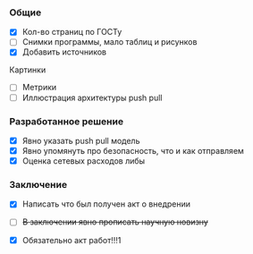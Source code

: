 ### Общие
- [x] Кол-во страниц по ГОСТу
- [ ] Снимки программы, мало таблиц и рисунков
- [x] Добавить источников

Картинки
- [ ] Метрики
- [ ] Иллюстрация архитектуры push pull

### Разработанное решение
- [x] Явно указать push pull модель
- [x] Явно упомянуть про безопасность, что и как отправляем
- [x] Оценка сетевых расходов либы

### Заключение
- [x] Написать что был получен акт о внедрении
- [ ] ~~В заключении явно прописать научную новизну~~

- [x] Обязательно акт работ!!!1